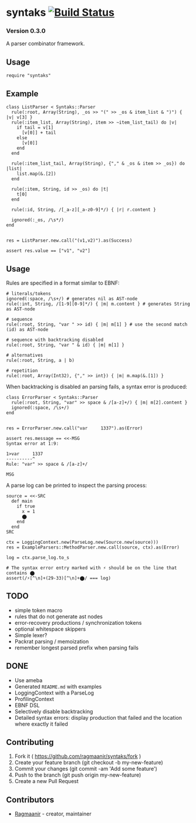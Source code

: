 # syntaks [![Build Status](https://travis-ci.org/Ragmaanir/syntaks.svg?branch=master)](https://travis-ci.org/Ragmaanir/syntaks)

### Version 0.3.0

A parser combinator framework.

## Usage

```crystal
require "syntaks"
```

## Example

```crystal
class ListParser < Syntaks::Parser
  rule(:root, Array(String), _os >> "(" >> _os & item_list & ")") { |v| v[3] }
  rule(:item_list, Array(String), item >> ~item_list_tail) do |v|
    if tail = v[1]
      [v[0]] + tail
    else
      [v[0]]
    end
  end

  rule(:item_list_tail, Array(String), {"," & _os & item >> _os}) do |list|
    list.map(&.[2])
  end

  rule(:item, String, id >> _os) do |t|
    t[0]
  end

  rule(:id, String, /[_a-z][_a-z0-9]*/) { |r| r.content }

  ignored(:_os, /\s*/)
end


res = ListParser.new.call("(v1,v2)").as(Success)

assert res.value == ["v1", "v2"]

```

## Usage

Rules are specified in a format similar to EBNF:

```crystal
# literals/tokens
ignored(:space, /\s+/) # generates nil as AST-node
rule(:int, String, /[1-9][0-9]*/) { |m| m.content } # generates String as AST-node

# sequence
rule(:root, String, "var " >> id) { |m| m[1] } # use the second match (id) as AST-node

# sequence with backtracking disabled
rule(:root, String, "var " & id) { |m| m[1] }

# alternatives
rule(:root, String, a | b)

# repetition
rule(:root, Array(Int32), {"," >> int}) { |m| m.map(&.[1]) }
```

When backtracking is disabled an parsing fails, a syntax error is produced:

```crystal
class ErrorParser < Syntaks::Parser
  rule(:root, String, "var" >> space & /[a-z]+/) { |m| m[2].content }
  ignored(:space, /\s+/)
end


res = ErrorParser.new.call("var     1337").as(Error)

assert res.message == <<-MSG
Syntax error at 1:9:

1>var     1337
----------^
Rule: "var" >> space & /[a-z]+/

MSG

```

A parse log can be printed to inspect the parsing process:

```crystal
source = <<-SRC
  def main
    if true
      x = 1
      ⬤
    end
  end
SRC

ctx = LoggingContext.new(ParseLog.new(Source.new(source)))
res = ExampleParsers::MethodParser.new.call(source, ctx).as(Error)

log = ctx.parse_log.to_s

# The syntax error entry marked with ⚡ should be on the line that contains ⬤
assert(/⚡[^\n]+(29-33)[^\n]+⬤/ === log)

```

## TODO

- simple token macro
- rules that do not generate ast nodes
- error-recovery productions / synchronization tokens
- optional whitespace skippers
- Simple lexer?
- Packrat parsing / memoization
- remember longest parsed prefix when parsing fails

## DONE

- Use ameba
- Generated `README.md` with examples
- LoggingContext with a ParseLog
- ProfilingContext
- EBNF DSL
- Selectively disable backtracking
- Detailed syntax errors: display production that failed and the location where exactly it failed


## Contributing

1. Fork it ( https://github.com/ragmaanir/syntaks/fork )
2. Create your feature branch (git checkout -b my-new-feature)
3. Commit your changes (git commit -am 'Add some feature')
4. Push to the branch (git push origin my-new-feature)
5. Create a new Pull Request

## Contributors

- [Ragmaanir](https://github.com/ragmaanir) - creator, maintainer
